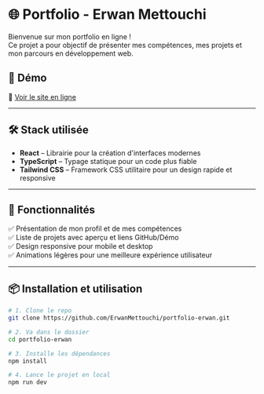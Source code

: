 # 🌐 Portfolio - Erwan Mettouchi

Bienvenue sur mon portfolio en ligne !  
Ce projet a pour objectif de présenter mes compétences, mes projets et mon parcours en développement web.

## 🚀 Démo

🔗 [Voir le site en ligne](https://portfolio-erwan.vercel.app)

---

## 🛠️ Stack utilisée

- **React** – Librairie pour la création d'interfaces modernes
- **TypeScript** – Typage statique pour un code plus fiable
- **Tailwind CSS** – Framework CSS utilitaire pour un design rapide et responsive

---

## 📌 Fonctionnalités

✅ Présentation de mon profil et de mes compétences  
✅ Liste de projets avec aperçu et liens GitHub/Démo  
✅ Design responsive pour mobile et desktop  
✅ Animations légères pour une meilleure expérience utilisateur  

---

## 📦 Installation et utilisation

```bash
# 1. Clone le repo
git clone https://github.com/ErwanMettouchi/portfolio-erwan.git

# 2. Va dans le dossier
cd portfolio-erwan

# 3. Installe les dépendances
npm install

# 4. Lance le projet en local
npm run dev
